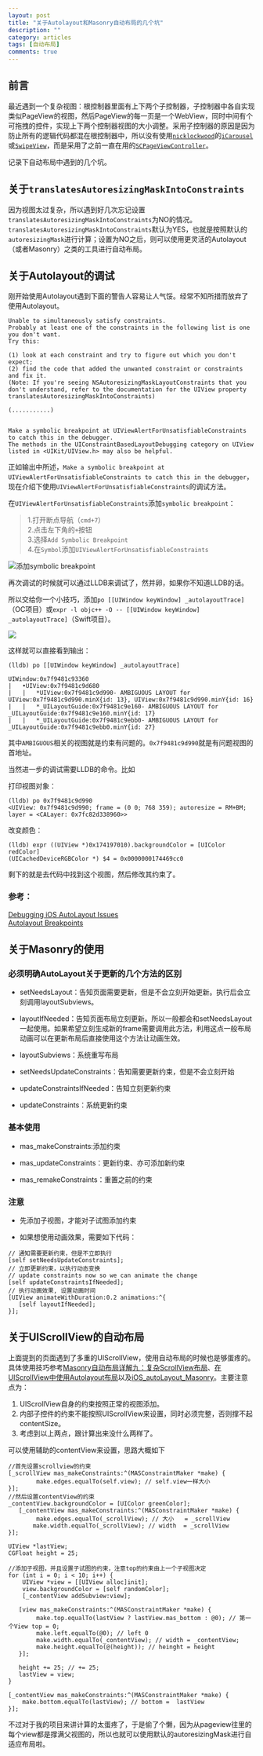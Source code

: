 ```yaml
---
layout: post
title: "关于Autolayout和Masonry自动布局的几个坑"
description: ""
category: articles
tags: [自动布局]
comments: true
---
```


## 前言

最近遇到一个复杂视图：根控制器里面有上下两个子控制器，子控制器中各自实现类似PageView的视图，然后PageView的每一页是一个WebView，同时中间有个可拖拽的控件，实现上下两个控制器视图的大小调整。采用子控制器的原因是因为防止所有的逻辑代码都混在根控制器中，所以没有使用[`nicklockwood`](https://github.com/nicklockwood)的[`iCarousel`](https://github.com/nicklockwood/iCarousel)或[`SwipeView`](https://github.com/nicklockwood/SwipeView)，而是采用了之前一直在用的[`SCPageViewController`](https://github.com/stefanceriu/SCPageViewController)。

记录下自动布局中遇到的几个坑。

## 关于`translatesAutoresizingMaskIntoConstraints`

因为视图太过复杂，所以遇到好几次忘记设置`translatesAutoresizingMaskIntoConstraints`为NO的情况。`translatesAutoresizingMaskIntoConstraints`默认为YES，也就是按照默认的`autoresizingMask`进行计算；设置为NO之后，则可以使用更灵活的Autolayout（或者Masonry）之类的工具进行自动布局。

## 关于Autolayout的调试

刚开始使用Autolayout遇到下面的警告人容易让人气馁。经常不知所措而放弃了使用Autolayout。

```objc
Unable to simultaneously satisfy constraints.
Probably at least one of the constraints in the following list is one you don't want.
Try this:

(1) look at each constraint and try to figure out which you don't expect;
(2) find the code that added the unwanted constraint or constraints and fix it.
(Note: If you're seeing NSAutoresizingMaskLayoutConstraints that you don't understand, refer to the documentation for the UIView property translatesAutoresizingMaskIntoConstraints)

(...........)


Make a symbolic breakpoint at UIViewAlertForUnsatisfiableConstraints to catch this in the debugger.
The methods in the UIConstraintBasedLayoutDebugging category on UIView listed in <UIKit/UIView.h> may also be helpful.

```

正如输出中所述，`Make a symbolic breakpoint at UIViewAlertForUnsatisfiableConstraints to catch this in the debugger`，现在介绍下使用`UIViewAlertForUnsatisfiableConstraints`的调试方法。

在`UIViewAlertForUnsatisfiableConstraints`添加`symbolic breakpoint`：

> 1.打开断点导航（`cmd+7`）  
> 2.点击左下角的`+`按钮  
> 3.选择`Add Symbolic Breakpoint`  
> 4.在`Symbol`添加`UIViewAlertForUnsatisfiableConstraints`

![添加symbolic breakpoint](http://7xr0hq.com1.z0.glb.clouddn.com/blog/image/UIViewAlertForUnsatisfiableConstraints.png)

再次调试的时候就可以通过LLDB来调试了，然并卵，如果你不知道LLDB的话。

所以交给你一个小技巧，添加`po [[UIWindow keyWindow] _autolayoutTrace]`（OC项目）或`expr -l objc++ -O -- [[UIWindow keyWindow] _autolayoutTrace]`（Swift项目）。

![](http://7xr0hq.com1.z0.glb.clouddn.com/blog/image/UIViewAlertForUnsatisfiableConstraints2.png)

这样就可以直接看到输出：

```objc
(lldb) po [[UIWindow keyWindow] _autolayoutTrace]

UIWindow:0x7f9481c93360
|   •UIView:0x7f9481c9d680
|   |   *UIView:0x7f9481c9d990- AMBIGUOUS LAYOUT for UIView:0x7f9481c9d990.minX{id: 13}, UIView:0x7f9481c9d990.minY{id: 16}
|   |   *_UILayoutGuide:0x7f9481c9e160- AMBIGUOUS LAYOUT for _UILayoutGuide:0x7f9481c9e160.minY{id: 17}
|   |   *_UILayoutGuide:0x7f9481c9ebb0- AMBIGUOUS LAYOUT for _UILayoutGuide:0x7f9481c9ebb0.minY{id: 27}
```

其中`AMBIGUOUS`相关的视图就是约束有问题的。`0x7f9481c9d990`就是有问题视图的首地址。

当然进一步的调试需要LLDB的命令。比如

打印视图对象：

```objc
(lldb) po 0x7f9481c9d990
<UIView: 0x7f9481c9d990; frame = (0 0; 768 359); autoresize = RM+BM; layer = <CALayer: 0x7fc82d338960>>
```

改变颜色：

```objc
(lldb) expr ((UIView *)0x174197010).backgroundColor = [UIColor redColor]
(UICachedDeviceRGBColor *) $4 = 0x0000000174469cc0
```

剩下的就是去代码中找到这个视图，然后修改其约束了。

### **参考：**

[Debugging iOS AutoLayout Issues](http://staxmanade.com/2015/06/debugging-ios-autolayout-issues/)  
[Autolayout Breakpoints](http://nshint.io/blog/2015/08/17/autolayout-breakpoints/)


## 关于Masonry的使用

### 必须明确AutoLayout关于更新的几个方法的区别

- setNeedsLayout：告知页面需要更新，但是不会立刻开始更新。执行后会立刻调用layoutSubviews。

- layoutIfNeeded：告知页面布局立刻更新。所以一般都会和setNeedsLayout一起使用。如果希望立刻生成新的frame需要调用此方法，利用这点一般布局动画可以在更新布局后直接使用这个方法让动画生效。

- layoutSubviews：系统重写布局

- setNeedsUpdateConstraints：告知需要更新约束，但是不会立刻开始

- updateConstraintsIfNeeded：告知立刻更新约束

- updateConstraints：系统更新约束

### 基本使用

- mas_makeConstraints:添加约束

- mas_updateConstraints：更新约束、亦可添加新约束

- mas_remakeConstraints：重置之前的约束

### 注意

- 先添加子视图，才能对子试图添加约束

- 如果想使用动画效果，需要如下代码：

```objc
// 通知需要更新约束，但是不立即执行
[self setNeedsUpdateConstraints];
// 立即更新约束，以执行动态变换
// update constraints now so we can animate the change
[self updateConstraintsIfNeeded];
// 执行动画效果, 设置动画时间
[UIView animateWithDuration:0.2 animations:^{
   [self layoutIfNeeded];
}];
```

## 关于UIScrollView的自动布局

上面提到的页面遇到了多重的UIScrollView，使用自动布局的时候也是够蛋疼的。具体使用技巧参考[Masonry自动布局详解九：复杂ScrollView布局](http://www.henishuo.com/masonry-complex-scrollview-layout/)、[在UIScrollView中使用Autolayout布局](http://blog.csdn.net/kmyhy/article/details/41827985)以及[iOS_autoLayout_Masonry](http://www.cnblogs.com/-ljj/p/4470658.html)。主要注意点为：

1. UIScrollView自身的约束按照正常的视图添加。
2. 内部子控件的约束不能按照UIScrollView来设置，同时必须完整，否则撑不起contentSize。
3. 考虑到以上两点，跟计算出来没什么两样了。

可以使用辅助的contentView来设置，思路大概如下

```objc
//首先设置scrollview的约束
[_scrollView mas_makeConstraints:^(MASConstraintMaker *make) {
		make.edges.equalTo(self.view); // self.view一样大小
}];
//然后设置contentView的约束
_contentView.backgroundColor = [UIColor greenColor];
   [_contentView mas_makeConstraints:^(MASConstraintMaker *make) {
		make.edges.equalTo(_scrollView); // 大小   = _scrollView
       make.width.equalTo(_scrollView); // width  = _scrollView
}];
    
UIView *lastView;
CGFloat height = 25;

//添加子视图，并且设置子试图的约束，注意top的约束由上一个子视图决定
for (int i = 0; i < 10; i++) {
	UIView *view = [[UIView alloc]init];
	view.backgroundColor = [self randomColor];
	[_contentView addSubview:view];
   
   [view mas_makeConstraints:^(MASConstraintMaker *make) {
		make.top.equalTo(lastView ? lastView.mas_bottom : @0); // 第一个View top = 0;
		make.left.equalTo(@0); // left 0
		make.width.equalTo(_contentView); // width = _contentView;
		make.height.equalTo(@(height)); // heinght = height
   }];

   height += 25; // += 25;
   lastView = view;
}

[_contentView mas_makeConstraints:^(MASConstraintMaker *make) {
	make.bottom.equalTo(lastView); // bottom =  lastView
}];
```

不过对于我的项目来讲计算的太蛋疼了，于是偷了个懒，因为从pageview往里的每个view都是撑满父视图的，所以也就可以使用默认的autoresizingMask进行自适应布局啦。